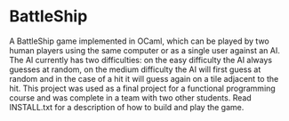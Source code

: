 # BattleShip
A BattleShip game implemented in OCaml, which can be played by two human players using the same computer or as a single user against an AI. The AI currently has two difficulties: on the easy difficulty the AI always guesses at random, on the medium difficulty the AI will first guess at random and in the case of a hit it will guess again on a tile adjacent to the hit.
This project was used as a final project for a functional programming course and was complete in a team with two other students.
Read INSTALL.txt for a description of how to build and play the game.
